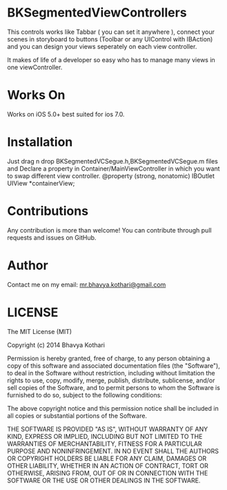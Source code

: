 BKSegmentedViewControllers
==========================
This controls works like Tabbar ( you can set it anywhere ), connect your scenes in storyboard to buttons (Toolbar or any UIControl with IBAction) and you can design your views seperately on each view controller. 

It makes of life of a developer so easy who has to manage many views in one viewController.


Works On
=======================
Works on iOS 5.0+ best suited for ios 7.0.


Installation
=======================
Just drag n drop BKSegmentedVCSegue.h,BKSegmentedVCSegue.m files 
and Declare a property in Container/MainViewController in which you want to swap different view controller.
@property (strong, nonatomic) IBOutlet UIView *containerView;


Contributions
=======================
Any contribution is more than welcome! You can contribute through pull requests and issues on GitHub.


Author
=======================
Contact me on my email: mr.bhavya.kothari@gmail.com


LICENSE
=======================
The MIT License (MIT)
 
 Copyright (c) 2014 Bhavya Kothari
 
 Permission is hereby granted, free of charge, to any person obtaining a copy of
 this software and associated documentation files (the "Software"), to deal in
 the Software without restriction, including without limitation the rights to
 use, copy, modify, merge, publish, distribute, sublicense, and/or sell copies of
 the Software, and to permit persons to whom the Software is furnished to do so,
 subject to the following conditions:
 
 The above copyright notice and this permission notice shall be included in all
 copies or substantial portions of the Software.
 
 THE SOFTWARE IS PROVIDED "AS IS", WITHOUT WARRANTY OF ANY KIND, EXPRESS OR
 IMPLIED, INCLUDING BUT NOT LIMITED TO THE WARRANTIES OF MERCHANTABILITY, FITNESS
 FOR A PARTICULAR PURPOSE AND NONINFRINGEMENT. IN NO EVENT SHALL THE AUTHORS OR
 COPYRIGHT HOLDERS BE LIABLE FOR ANY CLAIM, DAMAGES OR OTHER LIABILITY, WHETHER
 IN AN ACTION OF CONTRACT, TORT OR OTHERWISE, ARISING FROM, OUT OF OR IN
 CONNECTION WITH THE SOFTWARE OR THE USE OR OTHER DEALINGS IN THE SOFTWARE.

